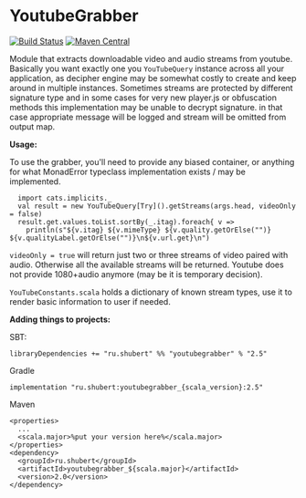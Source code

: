 # YoutubeGrabber 
[![Build Status](https://travis-ci.org/lure/YoutubeGrabber.svg?branch=master)](https://travis-ci.org/lure/YoutubeGrabber)
[![Maven Central](https://img.shields.io/maven-central/v/ru.shubert/youtubegrabber_2.13.svg)](https://maven-badges.herokuapp.com/maven-central/ru.shubert/youtubegrabber_2.13)


Module that extracts downloadable video and audio streams from youtube. Basically you want exactly one you `YouTubeQuery` 
instance across all your application, as decipher engine may be somewhat costly to create and keep around in multiple instances.
Sometimes streams are protected by different signature type and in some cases for very new player.js or obfuscation methods 
this implementation may be unable to decrypt signature. in that case appropriate message will be logged and stream will 
be omitted from output map.
 


**Usage:** 

To use the grabber, you'll need to provide any biased container, or anything for what MonadError typeclass implementation exists / may be implemented.

```
  import cats.implicits._
  val result = new YouTubeQuery[Try]().getStreams(args.head, videoOnly = false)
  result.get.values.toList.sortBy(_.itag).foreach{ v =>
    println(s"${v.itag} ${v.mimeType} ${v.quality.getOrElse("")} ${v.qualityLabel.getOrElse("")}\n${v.url.get}\n")
``` 

`videoOnly = true` will return just two or three streams of video paired with audio. Otherwise all the available streams 
will be returned. Youtube does not provide 1080+audio anymore (may be it is temporary decision).  

`YouTubeConstants.scala` holds a dictionary of known stream types, use it to render basic information to user if needed.   

**Adding things to projects:**

SBT:

```
libraryDependencies += "ru.shubert" %% "youtubegrabber" % "2.5"
```

Gradle

```
implementation "ru.shubert:youtubegrabber_{scala_version}:2.5"
```

Maven 

```
<properties>
  ...
  <scala.major>%put your version here%</scala.major>
</properties>
<dependency>
  <groupId>ru.shubert</groupId>
  <artifactId>youtubegrabber_${scala.major}</artifactId>
  <version>2.0</version>
</dependency>
```
